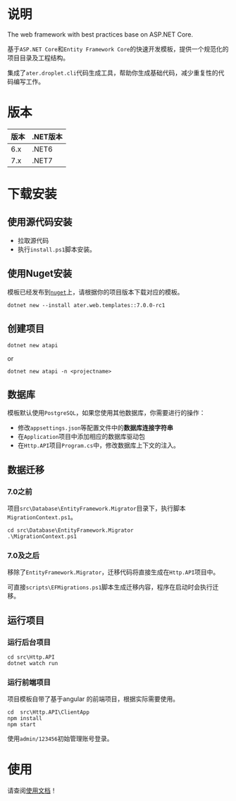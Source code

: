 # 说明
The web framework with best practices base on ASP.NET Core.

基于`ASP.NET Core`和`Entity Framework Core`的快速开发模板，提供一个规范化的项目目录及工程结构。

集成了`ater.droplet.cli`代码生成工具，帮助你生成基础代码，减少重复性的代码编写工作。

# 版本
|版本|.NET版本|
|-|-|
|6.x|.NET6|
|7.x|.NET7|

# 下载安装

## 使用源代码安装
- 拉取源代码
- 执行`install.ps1`脚本安装。

## 使用Nuget安装
模板已经发布到[`nuget`](https://www.nuget.org/packages/ater.web.templates)上，请根据你的项目版本下载对应的模板。

```pwsh
dotnet new --install ater.web.templates::7.0.0-rc1
```

## 创建项目
```pwsh
dotnet new atapi  
```
or
```pwsh
dotnet new atapi -n <projectname>
```

## 数据库
模板默认使用`PostgreSQL`，如果您使用其他数据库，你需要进行的操作：
- 修改`appsettings.json`等配置文件中的**数据库连接字符串**
- 在`Application`项目中添加相应的数据库驱动包
- 在`Http.API`项目`Program.cs`中，修改数据库上下文的注入。

## 数据迁移
###  7.0之前
项目`src\Database\EntityFramework.Migrator`目录下，执行脚本`MigrationContext.ps1`。
```pwsh
cd src\Database\EntityFramework.Migrator
.\MigrationContext.ps1
```
### 7.0及之后
移除了`EntityFramework.Migrator`，迁移代码将直接生成在`Http.API`项目中。

可直接`scripts\EFMigrations.ps1`脚本生成迁移内容，程序在启动时会执行迁移。


## 运行项目

### 运行后台项目
```pwsh
cd src\Http.API
dotnet watch run 
```
### 运行前端项目
项目模板自带了基于angular 的前端项目，根据实际需要使用。
```pwsh
cd  src\Http.API\ClientApp
npm install
npm start
```  

使用`admin/123456`初始管理账号登录。

# 使用
请查阅[使用文档](https://github.com/AterDev/ater.docs/tree/dev/cn/ater.web.template)！